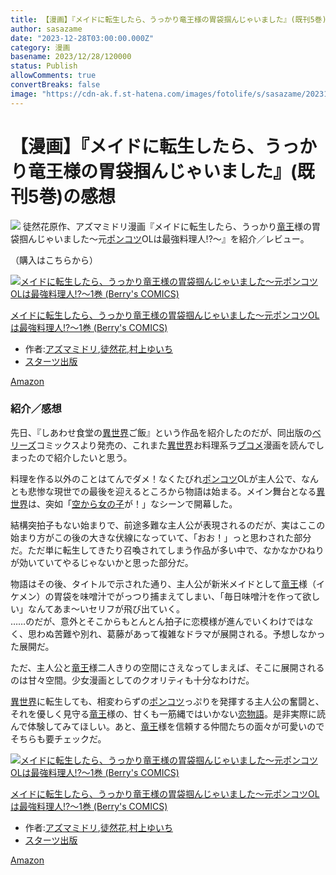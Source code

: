 ```yaml
---
title: 【漫画】『メイドに転生したら、うっかり竜王様の胃袋掴んじゃいました』(既刊5巻)の感想
author: sasazame
date: "2023-12-28T03:00:00.000Z"
category: 漫画
basename: 2023/12/28/120000
status: Publish
allowComments: true
convertBreaks: false
image: "https://cdn-ak.f.st-hatena.com/images/fotolife/s/sasazame/20231225/20231225143400.png"
---
```

# 【漫画】『メイドに転生したら、うっかり竜王様の胃袋掴んじゃいました』(既刊5巻)の感想

![](https://cdn-ak.f.st-hatena.com/images/fotolife/s/sasazame/20231225/20231225143400.png) 徒然花原作、アズマミドリ漫画『メイドに転生したら、うっかり[竜王](https://d.hatena.ne.jp/keyword/%CE%B5%B2%A6)様の胃袋掴んじゃいました～元[ポンコツ](https://d.hatena.ne.jp/keyword/%A5%DD%A5%F3%A5%B3%A5%C4)OLは最強料理人!?～』を紹介／レビュー。

（購入はこちらから）

[![メイドに転生したら、うっかり竜王様の胃袋掴んじゃいました～元ポンコツOLは最強料理人!?～1巻 (Berry's COMICS)](https://m.media-amazon.com/images/I/51T7pQXEqsL._SL500_.jpg "メイドに転生したら、うっかり竜王様の胃袋掴んじゃいました～元ポンコツOLは最強料理人!?～1巻 (Berry's COMICS)")](https://www.amazon.co.jp/dp/B09NXDKBQJ?tag=mochig08-22&linkCode=ogi&th=1&psc=1)

[メイドに転生したら、うっかり竜王様の胃袋掴んじゃいました～元ポンコツOLは最強料理人!?～1巻 (Berry's COMICS)](https://www.amazon.co.jp/dp/B09NXDKBQJ?tag=mochig08-22&linkCode=ogi&th=1&psc=1)

-   作者:[アズマミドリ](https://d.hatena.ne.jp/keyword/%A5%A2%A5%BA%A5%DE%A5%DF%A5%C9%A5%EA),[徒然花](https://d.hatena.ne.jp/keyword/%C5%CC%C1%B3%B2%D6),[村上ゆいち](https://d.hatena.ne.jp/keyword/%C2%BC%BE%E5%A4%E6%A4%A4%A4%C1)
-   [スターツ出版](https://d.hatena.ne.jp/keyword/%A5%B9%A5%BF%A1%BC%A5%C4%BD%D0%C8%C7)

[Amazon](https://www.amazon.co.jp/dp/B09NXDKBQJ?tag=mochig08-22&linkCode=ogi&th=1&psc=1)

<!-- Extended Body -->

### 紹介／感想

先日、『しあわせ食堂の[異世界](https://d.hatena.ne.jp/keyword/%B0%DB%C0%A4%B3%A6)ご飯』という作品を紹介したのだが、同出版の[ベリーズ](https://d.hatena.ne.jp/keyword/%A5%D9%A5%EA%A1%BC%A5%BA)コミックスより発売の、これまた[異世界](https://d.hatena.ne.jp/keyword/%B0%DB%C0%A4%B3%A6)お料理系ラ[ブコメ](https://d.hatena.ne.jp/keyword/%A5%D6%A5%B3%A5%E1)漫画を読んでしまったので紹介したいと思う。

  

料理を作る以外のことはてんでダメ！なくたびれ[ポンコツ](https://d.hatena.ne.jp/keyword/%A5%DD%A5%F3%A5%B3%A5%C4)OLが主人公で、なんとも悲惨な現世での最後を迎えるところから物語は始まる。メイン舞台となる[異世界](https://d.hatena.ne.jp/keyword/%B0%DB%C0%A4%B3%A6)は、突如「[空から女の子](https://d.hatena.ne.jp/keyword/%B6%F5%A4%AB%A4%E9%BD%F7%A4%CE%BB%D2)が！」なシーンで開幕した。

結構突拍子もない始まりで、前途多難な主人公が表現されるのだが、実はここの始まり方がこの後の大きな伏線になっていて、「おお！」っと思わされた部分だ。ただ単に転生してきたり召喚されてしまう作品が多い中で、なかなかひねりが効いていてやるじゃないかと思った部分だ。

  

物語はその後、タイトルで示された通り、主人公が新米メイドとして[竜王](https://d.hatena.ne.jp/keyword/%CE%B5%B2%A6)様（イケメン）の胃袋を味噌汁でがっつり捕まえてしまい、「毎日味噌汁を作って欲しい」なんてあま～いセリフが飛び出ていく。  
……のだが、意外とそこからもとんとん拍子に恋模様が進んでいくわけではなく、思わぬ苦難や別れ、葛藤があって複雑なドラマが展開される。予想しなかった展開だ。

ただ、主人公と[竜王](https://d.hatena.ne.jp/keyword/%CE%B5%B2%A6)様二人きりの空間にさえなってしまえば、そこに展開されるのは甘々空間。少女漫画としてのクオリティも十分なわけだ。

  

[異世界](https://d.hatena.ne.jp/keyword/%B0%DB%C0%A4%B3%A6)に転生しても、相変わらずの[ポンコツ](https://d.hatena.ne.jp/keyword/%A5%DD%A5%F3%A5%B3%A5%C4)っぷりを発揮する主人公の奮闘と、それを優しく見守る[竜王](https://d.hatena.ne.jp/keyword/%CE%B5%B2%A6)様の、甘くも一筋縄ではいかない[恋物語](https://d.hatena.ne.jp/keyword/%CE%F8%CA%AA%B8%EC)。是非実際に読んで体験してみてほしい。あと、[竜王](https://d.hatena.ne.jp/keyword/%CE%B5%B2%A6)様を信頼する仲間たちの面々が可愛いのでそちらも要チェックだ。

[![メイドに転生したら、うっかり竜王様の胃袋掴んじゃいました～元ポンコツOLは最強料理人!?～1巻 (Berry's COMICS)](https://m.media-amazon.com/images/I/51T7pQXEqsL._SL500_.jpg "メイドに転生したら、うっかり竜王様の胃袋掴んじゃいました～元ポンコツOLは最強料理人!?～1巻 (Berry's COMICS)")](https://www.amazon.co.jp/dp/B09NXDKBQJ?tag=mochig08-22&linkCode=ogi&th=1&psc=1)

[メイドに転生したら、うっかり竜王様の胃袋掴んじゃいました～元ポンコツOLは最強料理人!?～1巻 (Berry's COMICS)](https://www.amazon.co.jp/dp/B09NXDKBQJ?tag=mochig08-22&linkCode=ogi&th=1&psc=1)

-   作者:[アズマミドリ](https://d.hatena.ne.jp/keyword/%A5%A2%A5%BA%A5%DE%A5%DF%A5%C9%A5%EA),[徒然花](https://d.hatena.ne.jp/keyword/%C5%CC%C1%B3%B2%D6),[村上ゆいち](https://d.hatena.ne.jp/keyword/%C2%BC%BE%E5%A4%E6%A4%A4%A4%C1)
-   [スターツ出版](https://d.hatena.ne.jp/keyword/%A5%B9%A5%BF%A1%BC%A5%C4%BD%D0%C8%C7)

[Amazon](https://www.amazon.co.jp/dp/B09NXDKBQJ?tag=mochig08-22&linkCode=ogi&th=1&psc=1)